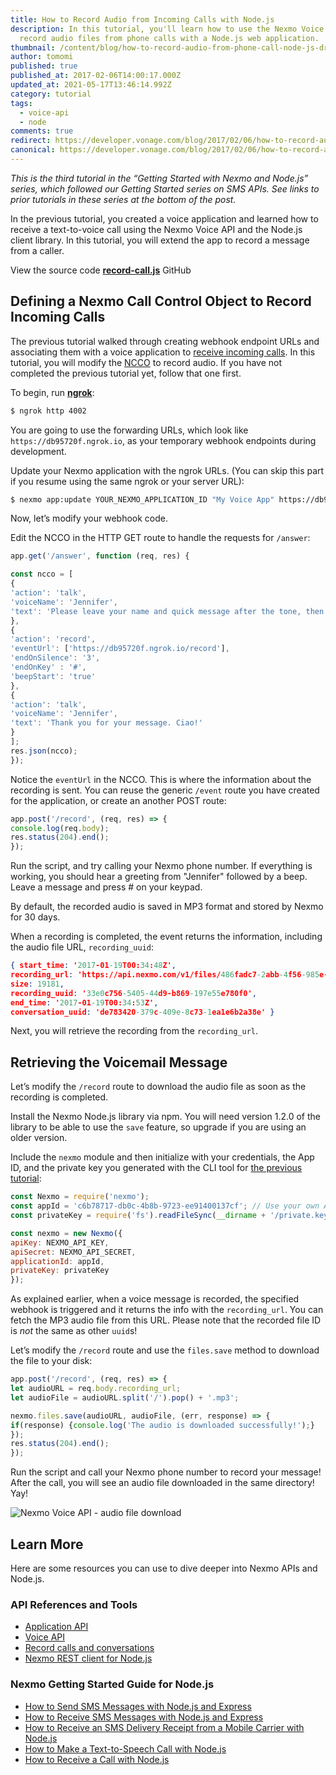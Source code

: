```yaml
---
title: How to Record Audio from Incoming Calls with Node.js
description: In this tutorial, you'll learn how to use the Nexmo Voice API to
  record audio files from phone calls with a Node.js web application.
thumbnail: /content/blog/how-to-record-audio-from-phone-call-node-js-dr/voice-record-call-node.png
author: tomomi
published: true
published_at: 2017-02-06T14:00:17.000Z
updated_at: 2021-05-17T13:46:14.992Z
category: tutorial
tags:
  - voice-api
  - node
comments: true
redirect: https://developer.vonage.com/blog/2017/02/06/how-to-record-audio-from-phone-call-node-js-dr
canonical: https://developer.vonage.com/blog/2017/02/06/how-to-record-audio-from-phone-call-node-js-dr
---
```

*This is the third tutorial in the “Getting Started with Nexmo and Node.js” series, which followed our Getting Started series on SMS APIs. See links to prior tutorials in these series at the bottom of the post.*

In the previous tutorial, you created a voice application and learned how to receive a text-to-voice call using the Nexmo Voice API and the Node.js client library. In this tutorial, you will extend the app to record a message from a caller.

View the source code **[record-call.js](https://github.com/nexmo-community/nexmo-node-quickstart/blob/master/voice/record-call.js)** GitHub

<sign-up number></sign-up>

## Defining a Nexmo Call Control Object to Record Incoming Calls

The previous tutorial walked through creating webhook endpoint URLs and associating them with a voice application to [receive incoming calls](https://www.nexmo.com/blog/2017/01/26/handle-inbound-text-speech-phone-call-node-js-dr/). In this tutorial, you will modify the [NCCO](https://docs.nexmo.com/voice/voice-api/ncco-reference) to record audio. If you have not completed the previous tutorial yet, follow that one first.

To begin, run **[ngrok](https://ngrok.com/)**:

```bash
$ ngrok http 4002
```

You are going to use the forwarding URLs, which look like `https://db95720f.ngrok.io`, as your temporary webhook endpoints during development.

Update your Nexmo application with the ngrok URLs. (You can skip this part if you resume using the same ngrok or your server URL):

```bash
$ nexmo app:update YOUR_NEXMO_APPLICATION_ID "My Voice App" https://db95720f.ngrok.io/answer https://db95720f.ngrok.io/event
```

Now, let’s modify your webhook code.

Edit the NCCO in the HTTP GET route to handle the requests for `/answer`:

```javascript
app.get('/answer', function (req, res) {

const ncco = [
{
'action': 'talk',
'voiceName': 'Jennifer',
'text': 'Please leave your name and quick message after the tone, then press #.'
},
{
'action': 'record',
'eventUrl': ['https://db95720f.ngrok.io/record'],
'endOnSilence': '3',
'endOnKey' : '#',
'beepStart': 'true'
},
{
'action': 'talk',
'voiceName': 'Jennifer',
'text': 'Thank you for your message. Ciao!'
}
];
res.json(ncco);
});
```

Notice the `eventUrl` in the NCCO. This is where the information about the recording is sent. You can reuse the generic `/event` route you have created for the application, or create an another POST route:

```javascript
app.post('/record', (req, res) => {
console.log(req.body);
res.status(204).end();
});
```

Run the script, and try calling your Nexmo phone number. If everything is working, you should hear a greeting from "Jennifer" followed by a beep. Leave a message and press # on your keypad.

By default, the recorded audio is saved in MP3 format and stored by Nexmo for 30 days.

When a recording is completed, the event returns the information, including the audio file URL, `recording_uuid`:

```json
{ start_time: '2017-01-19T00:34:48Z',
recording_url: 'https://api.nexmo.com/v1/files/486fadc7-2abb-4f56-985e-fb83102acb82',
size: 19181,
recording_uuid: '33e0c756-5405-44d9-b869-197e55e780f0',
end_time: '2017-01-19T00:34:53Z',
conversation_uuid: 'de783420-379c-409e-8c73-1ea1e6b2a38e' }
```

Next, you will retrieve the recording from the `recording_url`.

## Retrieving the Voicemail Message

Let’s modify the `/record` route to download the audio file as soon as the recording is completed.

Install the Nexmo Node.js library via npm. You will need version 1.2.0 of the library to be able to use the `save` feature, so upgrade if you are using an older version.

Include the `nexmo` module and then initialize with your credentials, the App ID, and the private key you generated with the CLI tool for [the previous tutorial](https://www.nexmo.com/blog/2017/01/12/make-outbound-text-speech-phone-call-node-js-dr/):

```javascript
const Nexmo = require('nexmo');
const appId = 'c6b78717-db0c-4b8b-9723-ee91400137cf'; // Use your own App ID!
const privateKey = require('fs').readFileSync(__dirname + '/private.key');

const nexmo = new Nexmo({
apiKey: NEXMO_API_KEY,
apiSecret: NEXMO_API_SECRET,
applicationId: appId,
privateKey: privateKey
});
```

As explained earlier, when a voice message is recorded, the specified webhook is triggered and it returns the info with the `recording_url`. You can fetch the MP3 audio file from this URL. Please note that the recorded file ID is *not* the same as other `uuid`s!

Let’s modify the `/record` route and use the `files.save` method to download the file to your disk:

```javascript
app.post('/record', (req, res) => {
let audioURL = req.body.recording_url;
let audioFile = audioURL.split('/').pop() + '.mp3';

nexmo.files.save(audioURL, audioFile, (err, response) => {
if(response) {console.log('The audio is downloaded successfully!');}
});
res.status(204).end();
});
```

Run the script and call your Nexmo phone number to record your message! After the call, you will see an audio file downloaded in the same directory! Yay!

![Nexmo Voice API - audio file download](/content/blog/how-to-record-audio-from-incoming-calls-with-node-js/audio-downloaded.png)

<youtube id="ahPkl3kmcjU"></youtube>

## Learn More

Here are some resources you can use to dive deeper into Nexmo APIs and Node.js.

### API References and Tools

* [Application API](https://docs.nexmo.com/tools/application-api)
* [Voice API](https://docs.nexmo.com/voice/voice-api)
* [Record calls and conversations](https://docs.nexmo.com/voice/voice-api/recordings)
* [Nexmo REST client for Node.js](https://github.com/Nexmo/nexmo-node)

### Nexmo Getting Started Guide for Node.js

* [How to Send SMS Messages with Node.js and Express](https://learn.vonage.com/blog/2016/10/19/how-to-send-sms-messages-with-node-js-and-express-dr/)
* [How to Receive SMS Messages with Node.js and Express](https://learn.vonage.com/blog/2016/10/27/receive-sms-messages-node-js-express-dr/)
* [How to Receive an SMS Delivery Receipt from a Mobile Carrier with Node.js](https://learn.vonage.com/blog/2016/11/23/getting-a-sms-delivery-receipt-from-a-mobile-carrier-with-node-js-dr/)
* [How to Make a Text-to-Speech Call with Node.js](https://learn.vonage.com/blog/2017/01/12/make-outbound-text-speech-phone-call-node-js-dr/)
* [How to Receive a Call with Node.js](https://learn.vonage.com/blog/2017/01/26/handle-inbound-text-speech-phone-call-node-js-dr/)